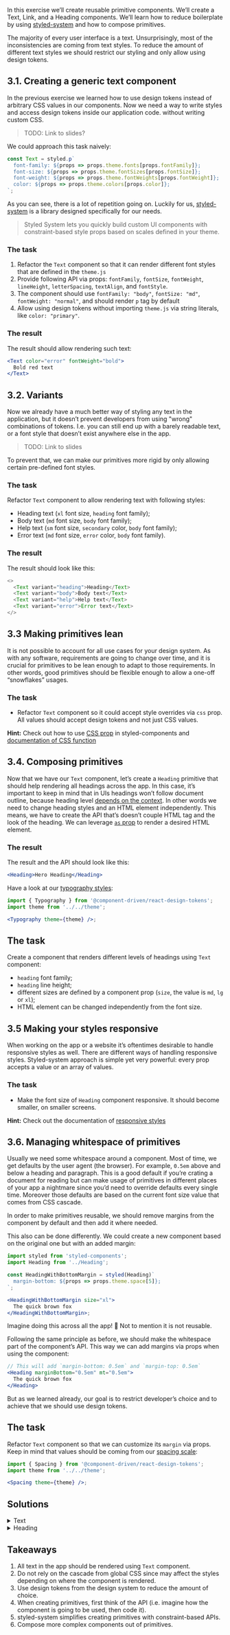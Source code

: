 In this exercise we’ll create reusable primitive components. We’ll create a Text, Link, and a Heading components. We’ll learn how to reduce boilerplate by using [styled-system](https://styled-system.com) and how to compose primitives.

The majority of every user interface is a text. Unsurprisingly, most of the inconsistencies are coming from text styles. To reduce the amount of different text styles we should restrict our styling and only allow using design tokens.

## 3.1. Creating a generic text component

In the previous exercise we learned how to use design tokens instead of arbitrary CSS values in our components. Now we need a way to write styles and access design tokens inside our application code. without writing custom CSS.

> TODO: Link to slides?

We could approach this task naively:

```jsx static
const Text = styled.p`
  font-family: ${props => props.theme.fonts[props.fontFamily]};
  font-size: ${props => props.theme.fontSizes[props.fontSize]};
  font-weight: ${props => props.theme.fontWeights[props.fontWeight]};
  color: ${props => props.theme.colors[props.color]};
`;
```

As you can see, there is a lot of repetition going on. Luckily for us, [styled-system](https://styled-system.com) is a library designed specifically for our needs.

> Styled System lets you quickly build custom UI components with constraint-based style props based on scales defined in your theme.

### The task

1. Refactor the `Text` component so that it can render different font styles that are defined in the `theme.js`
1. Provide following API via props: `fontFamily`, `fontSize`, `fontWeight`, `lineHeight`, `letterSpacing`, `textAlign`, and `fontStyle`.
1. The component should use `fontFamily: "body"`, `fontSize: "md"`, `fontWeight: "normal"`, and should render `p` tag by default
1. Allow using design tokens without importing `theme.js` via string literals, like `color: "primary"`.

### The result

The result should allow rendering such text:

```jsx
<Text color="error" fontWeight="bold">
  Bold red text
</Text>
```

## 3.2. Variants

Now we already have a much better way of styling any text in the application, but it doesn’t prevent developers from using "wrong" combinations of tokens. I.e. you can still end up with a barely readable text, or a font style that doesn’t exist anywhere else in the app.

> TODO: Link to slides

To prevent that, we can make our primitives more rigid by only allowing certain pre-defined font styles.

### The task

Refactor `Text` component to allow rendering text with following styles:

- Heading text (`xl` font size, `heading` font family);
- Body text (`md` font size, `body` font family);
- Help text (`sm` font size, `secondary` color, `body` font family);
- Error text (`md` font size, `error` color, `body` font family).

### The result

The result should look like this:

```js noeditor
<>
  <Text variant="heading">Heading</Text>
  <Text variant="body">Body text</Text>
  <Text variant="help">Help text</Text>
  <Text variant="error">Error text</Text>
</>
```

## 3.3 Making primitives lean

It is not possible to account for all use cases for your design system. As with any software, requirements are going to change over time, and it is crucial for primitives to be lean enough to adapt to those requirements. In other words, good primitives should be flexible enough to allow a one-off “snowflakes” usages.

### The task

- Refactor `Text` component so it could accept style overrides via `css` prop. All values should accept design tokens and not just CSS values.

**Hint:** Check out how to use [CSS prop](https://www.styled-components.com/docs/api#css-prop) in styled-components and [documentation of CSS function](https://styled-system.com/css)

## 3.4. Composing primitives

Now that we have our `Text` component, let’s create a `Heading` primitive that should help rendering all headings across the app. In this case, it’s important to keep in mind that in UIs headings won’t follow document outline, because heading level [depends on the context](https://medium.com/@Heydon/managing-heading-levels-in-design-systems-18be9a746fa3). In other words we need to change heading styles and an HTML element independently. This means, we have to create the API that’s doesn’t couple HTML tag and the look of the heading. We can leverage [`as` prop](https://www.styled-components.com/docs/api#as-polymorphic-prop) to render a desired HTML element.

### The result

The result and the API should look like this:

```jsx
<Heading>Hero Heading</Heading>
```

Have a look at our [typography styles](https://cdds.netlify.com/styleguide/#/Foundation?id=typography):

```jsx noeditor
import { Typography } from '@component-driven/react-design-tokens';
import theme from '../../theme';

<Typography theme={theme} />;
```

## The task

Create a component that renders different levels of headings using `Text` component:

- `heading` font family;
- `heading` line height;
- different sizes are defined by a component prop (`size`, the value is `md`, `lg` or `xl`);
- HTML element can be changed independently from the font size.

## 3.5 Making your styles responsive

When working on the app or a website it’s oftentimes desirable to handle responsive styles as well. There are different ways of handling responsive styles. Styled-system approach is simple yet very powerful: every prop accepts a value or an array of values.

### The task

- Make the font size of `Heading` component responsive. It should become smaller, on smaller screens.

**Hint:** Check out the documentation of [responsive styles](https://styled-system.com/responsive-styles)

## 3.6. Managing whitespace of primitives

Usually we need some whitespace around a component. Most of time, we get defaults by the user agent (the browser). For example, `0.5em` above and below a heading and paragraph. This is a good default if you’re crating a document for reading but can make usage of primitives in different places of your app a nightmare since you’d need to override defaults every single time. Moreover those defaults are based on the current font size value that comes from CSS cascade.

In order to make primitives reusable, we should remove margins from the component by default and then add it where needed.

This also can be done differently. We could create a new component based on the original one but with an added margin:

```jsx static
import styled from 'styled-components';
import Heading from '../Heading';

const HeadingWithBottomMargin = styled(Heading)`
  margin-bottom: ${props => props.theme.space[5]};
`;

<HeadingWithBottomMargin size="xl">
  The quick brown fox
</HeadingWithBottomMargin>;
```

Imagine doing this across all the app! 🤯 Not to mention it is not reusable.

Following the same principle as before, we should make the whitespace part of the component’s API. This way we can add margins via props when using the component:

```jsx static
// This will add `margin-bottom: 0.5em` and `margin-top: 0.5em`
<Heading marginBottom="0.5em" mt="0.5em">
  The quick brown fox
</Heading>
```

But as we learned already, our goal is to restrict developer’s choice and to achieve that we should use design tokens.

## The task

Refactor `Text` component so that we can customize its `margin` via props. Keep in mind that values should be coming from our [spacing scale](https://cdds.netlify.com/styleguide/#/Foundation?id=spacing):

```jsx noeditor
import { Spacing } from '@component-driven/react-design-tokens';
import theme from '../../theme';

<Spacing theme={theme} />;
```

## Solutions

<details>
 <summary>Text</summary>

```js {"file": "final/Text.js", "static": true}
```

</details>

<details>
 <summary>Heading</summary>

```js {"file": "final/Heading.js", "static": true}
```

</details>

## Takeaways

1. All text in the app should be rendered using `Text` component.
1. Do not rely on the cascade from global CSS since may affect the styles depending on where the component is rendered.
1. Use design tokens from the design system to reduce the amount of choice.
1. When creating primitives, first think of the API (i.e. imagine how the component is going to be used, then code it).
1. styled-system simplifies creating primitives with constraint-based APIs.
1. Compose more complex components out of primitives.

